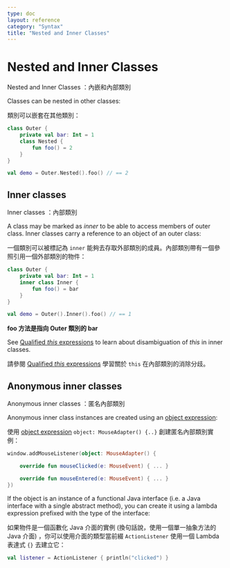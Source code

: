 ```yaml
---
type: doc
layout: reference
category: "Syntax"
title: "Nested and Inner Classes"
---
```


# Nested and Inner Classes

Nested and Inner Classes ：內嵌和內部類別

Classes can be nested in other classes:

類別可以嵌套在其他類別：

``` kotlin
class Outer {
    private val bar: Int = 1
    class Nested {
        fun foo() = 2
    }
}

val demo = Outer.Nested().foo() // == 2
```

## Inner classes

Inner classes ：內部類別

A class may be marked as *inner* to be able to access members of outer class. Inner classes carry a reference to an object of an outer class:

一個類別可以被標記為 `inner` 能夠去存取外部類別的成員。內部類別帶有一個參照引用一個外部類別的物件：

``` kotlin
class Outer {
    private val bar: Int = 1
    inner class Inner {
        fun foo() = bar
    }
}

val demo = Outer().Inner().foo() // == 1
```

**foo 方法是指向 Outer 類別的 bar**

See [Qualified *this* expressions](this-expressions.md) to learn about disambiguation of *this* in inner classes.

請參閱 [Qualified *this* expressions](this-expressions.md) 學習關於 `this` 在內部類別的消除分歧。

## Anonymous inner classes

Anonymous inner classes ：匿名內部類別

Anonymous inner class instances are created using an [object expression](object-declarations.md#object-expressions):

使用 [object expression](object-declarations.md#object-expressions) `object: MouseAdapter() {..}` 創建匿名內部類別實例：

``` kotlin
window.addMouseListener(object: MouseAdapter() {

    override fun mouseClicked(e: MouseEvent) { ... }

    override fun mouseEntered(e: MouseEvent) { ... }
})
```

If the object is an instance of a functional Java interface (i.e. a Java interface with a single abstract method), you can create it using a lambda expression prefixed with the type of the interface:

如果物件是一個函數化 Java 介面的實例 (換句話說，使用一個單一抽象方法的 Java 介面) ，你可以使用介面的類型當前綴 `ActionListener` 使用一個 Lambda 表達式 `{}` 去建立它：

``` kotlin
val listener = ActionListener { println("clicked") }
```
